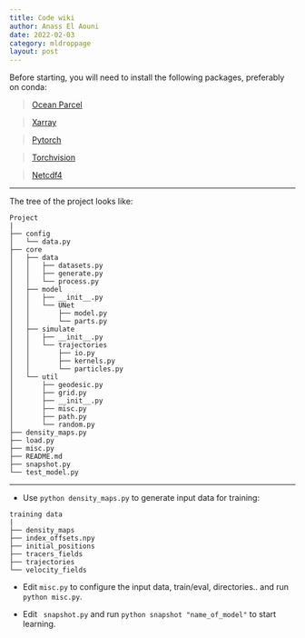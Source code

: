 ```yaml
---
title: Code wiki
author: Anass El Aouni
date: 2022-02-03
category: mldroppage
layout: post
---
```



Before starting, you will need to install the following packages, preferably on conda:

>[Ocean Parcel](https://oceanparcels.org)

>[Xarray](https://xarray.pydata.org/en/stable/)

>[Pytorch](https://pytorch.org/)

>[Torchvision](https://github.com/pytorch/vision)

>[Netcdf4](https://unidata.github.io/netcdf4-python/)

***

The tree of the project looks like:

```
Project
|
├── config
│   └── data.py
├── core
│   ├── data
│   │   ├── datasets.py
│   │   ├── generate.py
│   │   └── process.py
│   ├── model
│   │   ├── __init__.py
│   │   └── UNet
│   │       ├── model.py
│   │       └── parts.py
│   ├── simulate
│   │   ├── __init__.py
│   │   └── trajectories
│   │       ├── io.py
│   │       ├── kernels.py
│   │       └── particles.py
│   └── util
│       ├── geodesic.py
│       ├── grid.py
│       ├── __init__.py
│       ├── misc.py
│       ├── path.py
│       └── random.py
├── density_maps.py
├── load.py
├── misc.py
├── README.md
├── snapshot.py
└── test_model.py
```



***

+ Use ```python density_maps.py``` to generate input data for training:

```
training data
|
├── density_maps
├── index_offsets.npy
├── initial_positions
├── tracers_fields
├── trajectories
└── velocity_fields

```

+ Edit  ```misc.py``` to configure the input data, train/eval, directories..  and run ``` python misc.py```.

+ Edit ``` snapshot.py``` and run ```python snapshot "name_of_model"``` to start learning.

